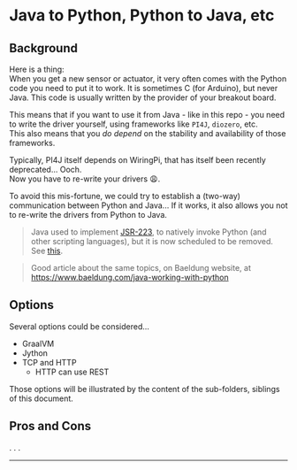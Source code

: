 # Java to Python, Python to Java, etc

## Background
Here is a thing:  
When you get a new sensor or actuator, it very often comes with the Python code you need
to put it to work. It is sometimes C (for Arduino), but never Java. This code is usually written by the
provider of your breakout board.

This means that if you want to use it from Java - like in this repo - you need to write the driver yourself, using
frameworks like `PI4J`, `diozero`, etc.  
This also means that you _do depend_ on the stability and availability of those frameworks.

Typically, PI4J itself depends on WiringPi, that has itself been recently deprecated... Ooch.    
Now you have to re-write your drivers 😩.

To avoid this mis-fortune, we could try to establish a (two-way) communication
between Python and Java... If it works, it also allows you not to re-write the drivers from Python to Java.

> Java used to implement [JSR-223](https://www.jcp.org/en/jsr/detail?id=223), to natively invoke Python (and other scripting languages),
> but it is now scheduled to be removed.  
> See [this](https://www.baeldung.com/java-working-with-python).

> Good article about the same topics, on Baeldung website, at <https://www.baeldung.com/java-working-with-python>

## Options
Several options could be considered...
- GraalVM
- Jython
- TCP and HTTP
  - HTTP can use REST

Those options will be illustrated by the content of the sub-folders, siblings of this document.

## Pros and Cons

. . .

---
